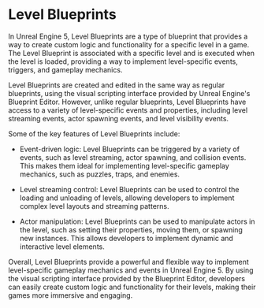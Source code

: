 # Level Blueprints

<p class="speechify-inbox-player">In Unreal Engine 5, Level Blueprints are a type of blueprint that provides a way to create custom logic and functionality for a specific level in a game. The Level Blueprint is associated with a specific level and is executed when the level is loaded, providing a way to implement level-specific events, triggers, and gameplay mechanics.</p>
<p class="speechify-inbox-player">Level Blueprints are created and edited in the same way as regular blueprints, using the visual scripting interface provided by Unreal Engine's Blueprint Editor. However, unlike regular blueprints, Level Blueprints have access to a variety of level-specific events and properties, including level streaming events, actor spawning events, and level visibility events.</p>
<p class="speechify-inbox-player">Some of the key features of Level Blueprints include:</p>
<ul>
<li class="speechify-inbox-player">
<p>Event-driven logic: Level Blueprints can be triggered by a variety of events, such as level streaming, actor spawning, and collision events. This makes them ideal for implementing level-specific gameplay mechanics, such as puzzles, traps, and enemies.</p>
</li>
<li class="speechify-inbox-player">
<p>Level streaming control: Level Blueprints can be used to control the loading and unloading of levels, allowing developers to implement complex level layouts and streaming patterns.</p>
</li>
<li class="speechify-inbox-player">
<p>Actor manipulation: Level Blueprints can be used to manipulate actors in the level, such as setting their properties, moving them, or spawning new instances. This allows developers to implement dynamic and interactive level elements.</p>
</li>
</ul>
<p class="speechify-inbox-player">Overall, Level Blueprints provide a powerful and flexible way to implement level-specific gameplay mechanics and events in Unreal Engine 5. By using the visual scripting interface provided by the Blueprint Editor, developers can easily create custom logic and functionality for their levels, making their games more immersive and engaging.</p>